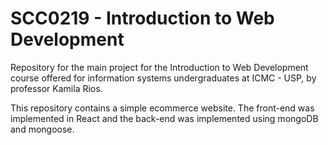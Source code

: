 # SCC0219 - Introduction to Web Development

Repository for the main project for the Introduction to Web Development course offered for information systems undergraduates at ICMC - USP, by professor Kamila Rios.

This repository contains a simple ecommerce website. The front-end was implemented in React and the back-end was implemented using mongoDB and mongoose.
